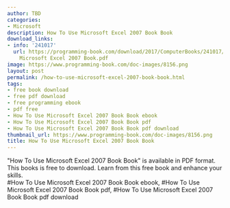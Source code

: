 ```yaml
---
author: TBD
categories:
- Microsoft
description: How To Use Microsoft Excel 2007 Book Book
download_links:
- info: '241017'
  url: https://programming-book.com/download/2017/ComputerBooks/241017/How To Use
    Microsoft Excel 2007 Book.pdf
image: https://www.programming-book.com/doc-images/8156.png
layout: post
permalink: /how-to-use-microsoft-excel-2007-book-book.html
tags:
- free book download
- free pdf download
- free programming ebook
- pdf free
- How To Use Microsoft Excel 2007 Book Book ebook
- How To Use Microsoft Excel 2007 Book Book pdf
- How To Use Microsoft Excel 2007 Book Book pdf download
thumbnail_url: https://www.programming-book.com/doc-images/8156.png
title: How To Use Microsoft Excel 2007 Book Book
---
```


 
<div class="item-desc text-justify">
  "How To Use Microsoft Excel 2007 Book Book" is available in PDF format. This books is free to download. Learn from this free book and enhance your skills.
  <br>
  #How To Use Microsoft Excel 2007 Book Book ebook, #How To Use Microsoft Excel 2007 Book Book pdf, #How To Use Microsoft Excel 2007 Book Book pdf download
</div>